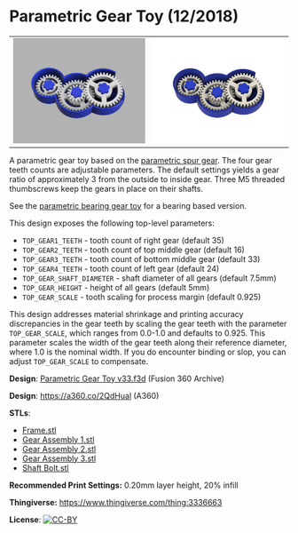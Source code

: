 # Parametric Gear Toy (12/2018)

<table>
<tr>
<td><a href="images/rendering1.png"><img src="images/rendering1.thumb.png" alt="Rendering 1"/></a></td>
<td><a href="images/rendering2.png"><img src="images/rendering2.thumb.png" alt="Rendering 2"/></a></td>
</tr>
</table>

A parametric gear toy based on the [parametric spur gear](https://github.com/vsergeev/3d-gears/tree/master/parametric-spur-gear). The four gear teeth counts are adjustable parameters. The default settings yields a gear ratio of approximately 3 from the outside to inside gear. Three M5 threaded thumbscrews keep the gears in place on their shafts.

See the [parametric bearing gear toy](/parametric-bearing-gear-toy) for a bearing based version.

This design exposes the following top-level parameters:

* `TOP_GEAR1_TEETH` - tooth count of right gear (default 35)
* `TOP_GEAR2_TEETH` - tooth count of top middle gear (default 16)
* `TOP_GEAR3_TEETH` - tooth count of bottom middle gear (default 33)
* `TOP_GEAR4_TEETH` - tooth count of left gear (default 24)
* `TOP_GEAR_SHAFT_DIAMETER` - shaft diameter of all gears (default 7.5mm)
* `TOP_GEAR_HEIGHT` - height of all gears (default 5mm)
* `TOP_GEAR_SCALE` - tooth scaling for process margin (default 0.925)

This design addresses material shrinkage and printing accuracy discrepancies in the gear teeth by scaling the gear teeth with the parameter `TOP_GEAR_SCALE`, which ranges from 0.0-1.0 and defaults to 0.925. This parameter scales the width of the gear teeth along their reference diameter, where 1.0 is the nominal width. If you do encounter binding or slop, you can adjust `TOP_GEAR_SCALE` to compensate.

**Design**: [Parametric Gear Toy v33.f3d](Parametric%20Gear%20Toy%20v33.f3d) (Fusion 360 Archive)

**Design**: https://a360.co/2QdHual (A360)

**STLs**:

  * [Frame.stl](stls/Frame.stl)
  * [Gear Assembly 1.stl](stls/Gear%20Assembly%201.stl)
  * [Gear Assembly 2.stl](stls/Gear%20Assembly%202.stl)
  * [Gear Assembly 3.stl](stls/Gear%20Assembly%203.stl)
  * [Shaft Bolt.stl](stls/Shaft%20Bolt.stl)

**Recommended Print Settings:** 0.20mm layer height, 20% infill

**Thingiverse:** https://www.thingiverse.com/thing:3336663

**License**: [![CC-BY](https://i.creativecommons.org/l/by/4.0/80x15.png)](http://creativecommons.org/licenses/by/4.0/)

